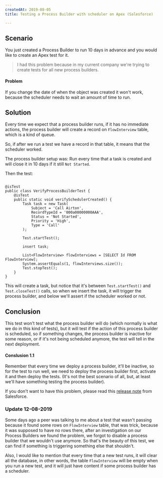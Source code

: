 ```yaml
---
createdAt: 2019-08-05
title: Testing a Process Builder with scheduler on Apex (Salesforce)

---
```


## Scenario

You just created a Process Builder to run 10 days in advance and you would like to create an Apex test for it.

> I had this problem because in my current company we're trying to create tests for all new process builders.

#### Problem

If you change the date of when the object was created it won't work, because the scheduler needs to wait an amount of time to run.

## Solution

Every time we expect that a process builder runs, if it has no immediate actions, the process builder will create a record on `FlowInterview` table, which is a kind of queue.

So, if after we run a test we have a record in that table, it means that the scheduler worked.

The process builder setup was: Run every time that a task is created and will close it in 10 days if it still `Not Started`.

Then the test:

```apex

@isTest
public class VerifyProcessBuilderTest {
    @isTest
    public static void verifySchedulerCreated() {
        Task task = new Task(
            Subject = 'Call Airton',
            RecordTypeId = '000a00000000AAA',
            Status = 'Not Started',
            Priority = 'High',
            Type = 'Call'
        );

        Test.startTest();

        insert task;

        List<FlowInterview> flowInterviews = [SELECT Id FROM FlowInterview];
        System.assertEquals(1, flowInterviews.size());
        Test.stopTest();
    }
}

```

This will create a task, but notice that it's between `Test.startTest()` and `Test.closeTest()` calls, so when we insert the task, it will trigger the process builder, and below we'll assert if the scheduler worked or not.

## Conclusion

This test won't test what the process builder will do (which normally is what we do in this kind of tests), but it will test if the action of this process builder is scheduled, so if something changes, the process builder is inactive for some reason, or if it's not being scheduled anymore, the test will tell in the next deployment.

#### Conslusion 1.1

Remember that every time we deploy a process builder, it'll be inactive, so for the test to run well, we need to deploy the process builder first, activate it and then deploy the tests. (It's not the best scenario of all, but, at least we'll have something testing the process builder).

If you don't want to have this problem, please read this [release note](https://releasenotes.docs.salesforce.com/en-us/winter19/release-notes/rn_forcecom_flow_deploy_as_active.htm "Salesforce release article") from Salesforce.

### Update 12-08-2019

Some days ago a peer was talking to me about a test that wasn't passing because it found some rows on `FlowInterview` table, that was trick, because it was supposed to have no rows there, after an investigation on our Process Builders we found the problem, we forgot to disable a process builder that we wouldn't use anymore. So that's the beauty of this test, we can find if something is triggering something else that shouldn't.

Also, I would like to mention that every time that a new test runs, it will clear all the database, in other words, the table `FlowInterview` will be empty when you run a new test, and it will just have content if some process builder has a scheduler.
